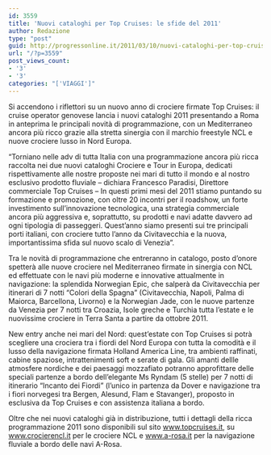 ```yaml
---
id: 3559
title: 'Nuovi cataloghi per Top Cruises: le sfide del 2011'
author: Redazione
type: "post"
guid: http://progressonline.it/2011/03/10/nuovi-cataloghi-per-top-cruises-le-sfide-del-2011/
url: "/?p=3559"
post_views_count:
- '3'
- '3'
categories: "['VIAGGI']"
---
```


Si accendono i riflettori su un nuovo anno di crociere firmate Top Cruises: il cruise operator genovese lancia i nuovi cataloghi 2011 presentando a Roma in anteprima le principali novità di programmazione, con un Mediterraneo ancora più ricco grazie alla stretta sinergia con il marchio freestyle NCL e nuove crociere lusso in Nord Europa.

“Torniano nelle adv di tutta Italia con una programmazione ancora più ricca raccolta nei due nuovi cataloghi Crociere e Tour in Europa, dedicati rispettivamente alle nostre proposte nei mari di tutto il mondo e al nostro esclusivo prodotto fluviale – dichiara Francesco Paradisi, Direttore commerciale Top Cruises – In questi primi mesi del 2011 stiamo puntando su formazione e promozione, con oltre 20 incontri per il roadshow, un forte investimento sull’innovazione tecnologica, una strategia commerciale ancora più aggressiva e, soprattutto, su prodotti e navi adatte davvero ad ogni tipologia di passeggeri. Quest’anno siamo presenti sui tre principali porti italiani, con crociere tutto l’anno da Civitavecchia e la nuova, importantissima sfida sul nuovo scalo di Venezia”.

Tra le novità di programmazione che entreranno in catalogo, posto d’onore spetterà alle nuove crociere nel Mediterraneo firmate in sinergia con NCL ed effettuate con le navi più moderne e innovative attualmente in navigazione: la splendida Norwegian Epic, che salperà da Civitavecchia per itinerari di 7 notti “Colori della Spagna” (Civitavecchia, Napoli, Palma di Maiorca, Barcellona, Livorno) e la Norwegian Jade, con le nuove partenze da Venezia per 7 notti tra Croazia, Isole greche e Turchia tutta l’estate e le nuovissime crociere in Terra Santa a partire da ottobre 2011.

New entry anche nei mari del Nord: quest’estate con Top Cruises si potrà scegliere una crociera tra i fiordi del Nord Europa con tutta la comodità e il lusso della navigazione firmata Holland America Line, tra ambienti raffinati, cabine spaziose, intrattenimenti soft e serate di gala. Gli amanti dellle atmosfere nordiche e dei paesaggi mozzafiato potranno approfittare delle speciali partenze a bordo dell’elegante Ms Ryndam (5 stelle) per 7 notti di itinerario “Incanto dei Fiordi” (l’unico in partenza da Dover e navigazione tra i fiori norvegesi tra Bergen, Alesund, Flam e Stavanger), proposto in esclusiva da Top Cruises e con assistenza italiana a bordo.

Oltre che nei nuovi cataloghi già in distribuzione, tutti i dettagli della ricca programmazione 2011 sono disponibili sul sito www.topcruises.it, su www.crocierencl.it per le crociere NCL e www.a-rosa.it per la navigazione fluviale a bordo delle navi A-Rosa.